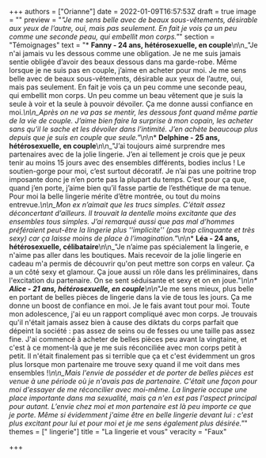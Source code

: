 +++
authors = ["Orianne"]
date = 2022-01-09T16:57:53Z
draft = true
image = ""
preview = "_\"Je me sens belle avec de beaux sous-vêtements, désirable aux yeux de l’autre, oui, mais pas seulement. En fait je vois ça un peu comme une seconde peau, qui embellit mon corps.\"_"
section = "Témoignages"
text = "* **Fanny - 24 ans, hétérosexuelle, en couple**\n\n_\"Je n'ai jamais vu les dessous comme une obligation. Je ne me suis jamais sentie obligée d’avoir des beaux dessous dans ma garde-robe. Même lorsque je ne suis pas en couple, j’aime en acheter pour moi. Je me sens belle avec de beaux sous-vêtements, désirable aux yeux de l’autre, oui, mais pas seulement. En fait je vois ça un peu comme une seconde peau, qui embellit mon corps. Un peu comme un beau vêtement que je suis la seule à voir et la seule à pouvoir dévoiler. Ça me donne aussi confiance en moi._\n\n_Après on ne va pas se mentir, les dessous font quand même partie de la vie de couple. J’aime bien faire la surprise à mon copain, les acheter sans qu’il le sache et les dévoiler dans l’intimité. J’en achète beaucoup plus depuis que je suis en couple que seule.\"_\n\n* **Delphine - 25 ans, hétérosexuelle, en couple**\n\n_\"J’ai toujours aimé surprendre mes partenaires avec de la jolie lingerie. J’en ai tellement je crois que je peux tenir au moins 15 jours avec des ensembles différents, bodies inclus ! Le soutien-gorge pour moi, c’est surtout décoratif. Je n’ai pas une poitrine trop imposante donc je n’en porte pas la plupart du temps. C’est pour ça que, quand j’en porte, j’aime bien qu’il fasse partie de l’esthétique de ma tenue. Pour moi la belle lingerie mérite d’être montrée, ou tout du moins entrevue._\n\n_Mon ex n’aimait que les trucs simples. C’était assez déconcertant d’ailleurs. Il trouvait la dentelle moins excitante que des ensembles tous simples. J’ai remarqué aussi que pas mal d’hommes préféraient peut-être la lingerie plus ''implicite'' (pas trop clinquante et très sexy) car ça laisse moins de place à l’imagination.\"_\n\n* **Léa - 24 ans, hétérosexuelle, célibataire**\n\n_\"Je n’aime pas spécialement la lingerie, e n'aime pas aller dans les boutiques. Mais recevoir de la jolie lingerie en cadeau m'a permis de découvrir qu'on peut mettre son corps en valeur. Ça a un côté sexy et glamour. Ça joue aussi un rôle dans les préliminaires, dans l'excitation du partenaire. On se sent séduisante et sexy et on en joue.\"_\n\n* **Alice - 21 ans, hétérosexuelle, en couple**\n\n_\"Je me sens mieux, plus belle en portant de belles pièces de lingerie dans la vie de tous les jours. Ça me donne un boost de confiance en moi. Je le fais avant tout pour moi. Toute mon adolescence, j'ai eu un rapport compliqué avec mon corps. Je trouvais qu'il n'était jamais assez bien à cause des diktats du corps parfait que dépeint la société : pas assez de seins ou de fesses ou une taille pas assez fine. J'ai commencé à acheter de belles pièces peu avant la vingtaine, et c'est à ce moment-là que je me suis réconciliée avec mon corps petit à petit. Il n'était finalement pas si terrible que ça et c'est évidemment un gros plus lorsque mon partenaire me trouve sexy quand il me voit dans mes ensembles !_\n\n_Mais l'envie de posséder et de porter de belles pièces est venue à une période où je n'avais pas de partenaire. C'était une façon pour moi d'essayer de me réconcilier avec moi-même. La lingerie occupe une place importante dans ma sexualité, mais ça n'en est pas l'aspect principal pour autant. L’envie chez moi et mon partenaire est là peu importe ce que je porte. Même si évidemment j'aime être en belle lingerie devant lui : c'est plus excitant pour lui et pour moi et je me sens également plus désirée.\"_"
themes = [" lingerie"]
title = "La lingerie et vous"
veracity = "Faux"

+++
